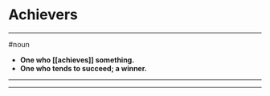 # Achievers
---
#noun
- **One who [[achieves]] something.**
- **One who tends to succeed; a winner.**
---
---
